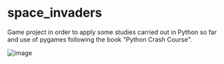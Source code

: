 # space_invaders
Game project in order to apply some studies carried out in Python so far and use of pygames following the book "Python Crash Course".

![image](https://user-images.githubusercontent.com/105525509/211232603-238837f1-34a6-4ea2-b32d-c41a1e978432.png)
